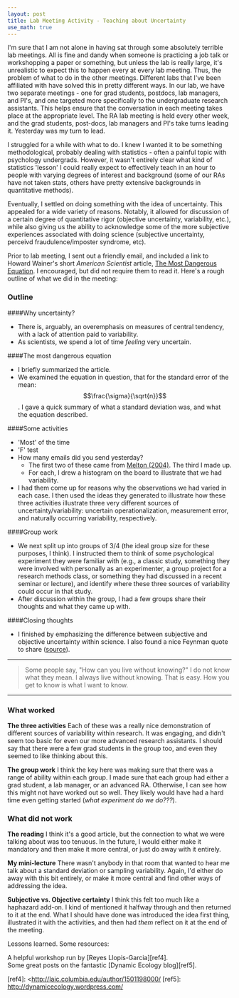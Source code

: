 ```yaml
---
layout: post
title: Lab Meeting Activity - Teaching about Uncertainty
use_math: true
---
```


I'm sure that I am not alone in having sat through some absolutely terrible lab meetings.  All is fine and dandy when someone is practicing a job talk or workshopping a paper or something, but unless the lab is really large, it's unrealistic to expect this to happen every at every lab meeting.  Thus, the problem of what to do in the other meetings.  Different labs that I've been affiliated with have solved this in pretty different ways.  In our lab, we have two separate meetings - one for grad students, postdocs, lab managers, and PI's, and one targeted more specifically to the undergraduate research assistants.  This helps ensure that the conversation in each meeting takes place at the appropriate level.  The RA lab meeting is held every other week, and the grad students, post-docs, lab managers and PI's take turns leading it.  Yesterday was my turn to lead.

I struggled for a while with what to do.  I knew I wanted it to be something methodological, probably dealing with statistics - often a painful topic with psychology undergrads.  However, it wasn't entirely clear what kind of statistics 'lesson' I could really expect to effectively teach in an hour to people with varying degrees of interest and background (some of our RAs have not taken stats, others have pretty extensive backgrounds in quantitative methods).

Eventually, I settled on doing something with the idea of uncertainty.  This appealed for a wide variety of reasons.  Notably, it allowed for discussion of a certain degree of quantitative rigor (objective uncertainty, variability, etc.), while also giving us the ability to acknowledge some of the more subjective experiences associated with doing science (subjective uncertainty, perceivd fraudulence/imposter syndrome, etc).

Prior to lab meeting, I sent out a friendly email, and included a link to Howard Wainer's short *American Scientist* article, [The Most Dangerous Equation][ref1].  I encouraged, but did not require them to read it.  Here's a rough outline of what we did in the meeting:

### Outline

####Why uncertainty?
* There is, arguably, an overemphasis on measures of central tendency, with a lack of attention paid to variability.
* As scientists, we spend a lot of time *feeling* very uncertain.

####The most dangerous equation
* I briefly summarized the article.
* We examined the equation in question, that for the standard error of the mean: $$\frac{\sigma}{\sqrt{n}}$$.  I gave a quick summary of what a standard deviation was, and what the equation described.

####Some activities
* 'Most' of the time
* 'F' test
* How many emails did you send yesterday?
  + The first two of these came from [Melton (2004)][ref2].  The third I made up.
  + For each, I drew a histogram on the board to illustrate that we had variability.
* I had them come up for reasons why the observations we had varied in each case.  I then used the ideas they generated to illustrate how these three activities illustrate three very different sources of uncertainty/variability: uncertain operationalization, measurement error, and naturally occurring variability, respectively.

####Group work
* We next split up into groups of 3/4 (the ideal group size for these purposes, I think).  I instructed them to think of some psychological experiment they were familiar with (e.g., a classic study, something they were involved with personally as an experimenter, a group project for a research methods class, or something they had discussed in a recent seminar or lecture), and identify where these three sources of variability could occur in that study.
* After discussion within the group, I had a few groups share their thoughts and what they came up with.

####Closing thoughts
* I finished by emphasizing the difference between subjective and objective uncertainty within science.  I also found a nice Feynman quote to share ([source][ref3]).

------------------------
>Some people say, "How can you live without knowing?"  I do not know what they mean.  I always live without knowing.  That is easy.  How you get to know is what I want to know.

------------------------

### What worked

**The three activities**
Each of these was a really nice demonstration of different sources of variability within research.  It was engaging, and didn't seem too basic for even our more advanced research assistants.  I should say that there were a few grad students in the group too, and even they seemed to like thinking about this.

**The group work**
I think the key here was making sure that there was a range of ability within each group.  I made sure that each group had either a grad student, a lab manager, or an advanced RA.  Otherwise, I can see how this might not have worked out so well.  They likely would have had a hard time even getting started (*what experiment do we do???*).

### What did not work

**The reading**
I think it's a good article, but the connection to what we were talking about was too tenuous.  In the future, I would either make it mandatory and then make it more central, or just do away with it entirely.

**My mini-lecture**
There wasn't anybody in that room that wanted to hear me talk about a standard deviation or sampling variability.  Again, I'd either do away with this bit entirely, or make it more central and find other ways of addressing the idea.

**Subjective vs. Objective certainty**
I think this felt too much like a haphazard add-on.  I kind of mentioned it halfway through and then returned to it at the end.  What I should have done was introduced the idea first thing, illustrated it with the activities, and then had *them* reflect on it at the end of the meeting.

Lessons learned.  Some resources:

A helpful workshop run by [Reyes Llopis-Garcia][ref4].<br>
Some great posts on the fantastic [Dynamic Ecology blog][ref5].

[ref1]: <http://nsmn1.uh.edu/dgraur/niv/themostdangerousequation.pdf>
[ref2]: <http://www.amstat.org/publications/jse/v12n2/melton.html>
[ref3]: <http://people.westminstercollege.edu/faculty/ccline/courses/hon221/feynman.pdf>
[ref4]: <http://laic.columbia.edu/author/1501198000/
[ref5]: <http://dynamicecology.wordpress.com/>
